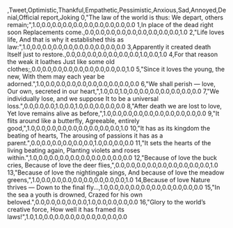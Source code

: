 ,Tweet,Optimistic,Thankful,Empathetic,Pessimistic,Anxious,Sad,Annoyed,Denial,Official report,Joking
0,"The law of the world is thus: We depart, others remain;",1.0,0.0,0.0,0.0,0.0,0.0,0.0,0.0,0.0,0.0
1,In place of the dead right soon Replacements come.,0.0,0.0,0.0,0.0,0.0,0.0,0.0,0.0,0.0,1.0
2,"Life loves life, And that is why it established this as law:",1.0,0.0,0.0,0.0,0.0,0.0,0.0,0.0,0.0,0.0
3,Apparently it created death Itself just to restore.,0.0,0.0,0.0,0.0,0.0,0.0,0.0,1.0,0.0,1.0
4,For that reason the weak it loathes Just like some old clothes;,0.0,0.0,0.0,0.0,0.0,0.0,0.0,0.0,0.0,1.0
5,"Since it loves the young, the new, With them may each year be adorned.",1.0,0.0,0.0,0.0,0.0,0.0,0.0,0.0,0.0,0.0
6,"We shall perish — love, Our own, secreted in our heart,",1.0,0.0,1.0,0.0,0.0,0.0,0.0,0.0,0.0,0.0
7,"We individually lose, and we suppose It to be a universal loss.",0.0,0.0,0.0,1.0,0.0,1.0,0.0,0.0,0.0,0.0
8,"After death we are lost to love, Yet love remains alive as before,",1.0,0.0,0.0,0.0,0.0,0.0,0.0,0.0,0.0,0.0
9,"It flits around like a butterfly, Agreeable, entirely good,",1.0,0.0,0.0,0.0,0.0,0.0,0.0,0.0,0.0,1.0
10,"It has as its kingdom the beating of hearts, The arousing of passions it has as a parent.",0.0,0.0,0.0,0.0,0.0,0.0,1.0,0.0,0.0,0.0
11,"It sets the hearts of the living beating again, Planting violets and roses within.",1.0,0.0,0.0,0.0,0.0,0.0,0.0,0.0,0.0,0.0
12,"Because of love the buck cries, Because of love the deer flies,",0.0,0.0,0.0,0.0,0.0,0.0,0.0,0.0,0.0,1.0
13,"Because of love the nightingale sings, And because of love the meadow greens,",1.0,0.0,0.0,0.0,0.0,0.0,0.0,0.0,0.0,1.0
14,Because of love Nature thrives — Down to the final fly...,1.0,0.0,0.0,0.0,0.0,0.0,0.0,0.0,0.0,0.0
15,"In the sea a youth is drowned, Crazed for his own beloved.",0.0,0.0,0.0,0.0,0.0,1.0,0.0,0.0,0.0,0.0
16,"Glory to the world’s creative force, How well it has framed its laws!",1.0,1.0,0.0,0.0,0.0,0.0,0.0,0.0,0.0,0.0
